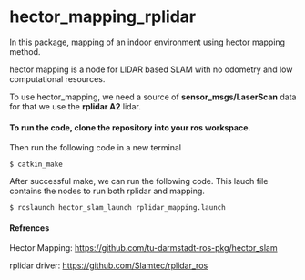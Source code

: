 # hector_mapping_rplidar

In this package, mapping of an indoor environment using hector mapping method.

hector mapping is a node for LIDAR based SLAM with no odometry and low computational resources.

To use hector_mapping, we need a source of **sensor_msgs/LaserScan** data for that we use the **rplidar A2** lidar.

#### To run the code, clone the repository into your ros workspace.

Then run the following code in a new terminal

`$ catkin_make`

After successful make, we can run the following code. This lauch file contains the nodes to run both rplidar and mapping.

`$ roslaunch hector_slam_launch rplidar_mapping.launch `

#### Refrences

Hector Mapping:  https://github.com/tu-darmstadt-ros-pkg/hector_slam

rplidar driver: https://github.com/Slamtec/rplidar_ros
